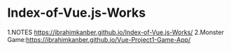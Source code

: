 # Index-of-Vue.js-Works

1.NOTES https://ibrahimkanber.github.io/Index-of-Vue.js-Works/
2.Monster Game:https://ibrahimkanber.github.io/Vue-Project1-Game-App/
